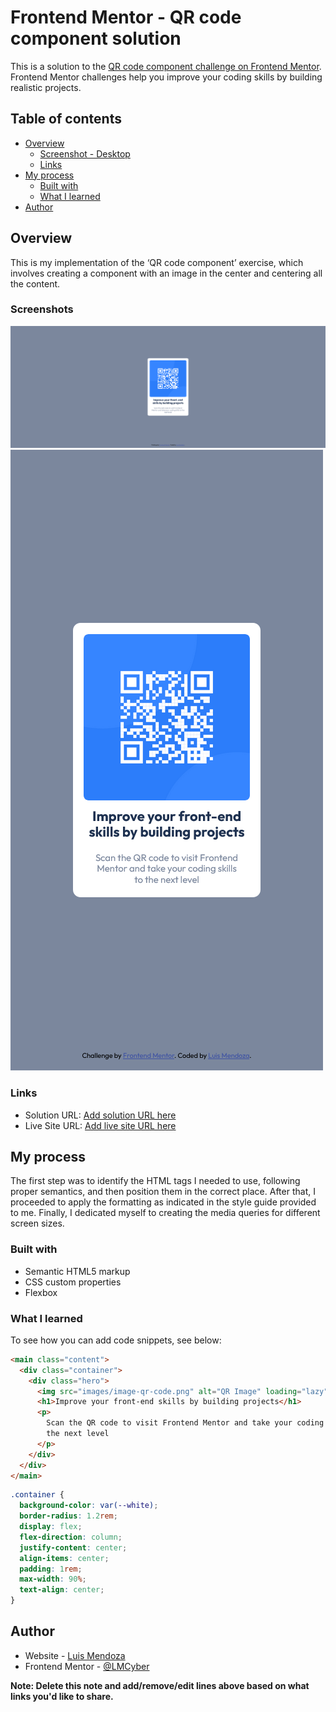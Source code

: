 # Frontend Mentor - QR code component solution

This is a solution to the [QR code component challenge on Frontend Mentor](https://www.frontendmentor.io/challenges/qr-code-component-iux_sIO_H). Frontend Mentor challenges help you improve your coding skills by building realistic projects.

## Table of contents

- [Overview](#overview)
  - [Screenshot - Desktop](#screenshots)
  - [Links](#links)
- [My process](#my-process)
  - [Built with](#built-with)
  - [What I learned](#what-i-learned)
- [Author](#author)

## Overview

This is my implementation of the ‘QR code component’ exercise, which involves creating a component with an image in the center and centering all the content.

### Screenshots

![](./images/desktop.png)
![](./images/mobile.png)

### Links

- Solution URL: [Add solution URL here](https://your-solution-url.com)
- Live Site URL: [Add live site URL here](https://your-live-site-url.com)

## My process

The first step was to identify the HTML tags I needed to use, following proper semantics, and then position them in the correct place. After that, I proceeded to apply the formatting as indicated in the style guide provided to me. Finally, I dedicated myself to creating the media queries for different screen sizes.

### Built with

- Semantic HTML5 markup
- CSS custom properties
- Flexbox

### What I learned

To see how you can add code snippets, see below:

```html
<main class="content">
  <div class="container">
    <div class="hero">
      <img src="images/image-qr-code.png" alt="QR Image" loading="lazy" />
      <h1>Improve your front-end skills by building projects</h1>
      <p>
        Scan the QR code to visit Frontend Mentor and take your coding skills to
        the next level
      </p>
    </div>
  </div>
</main>
```

```css
.container {
  background-color: var(--white);
  border-radius: 1.2rem;
  display: flex;
  flex-direction: column;
  justify-content: center;
  align-items: center;
  padding: 1rem;
  max-width: 90%;
  text-align: center;
}
```

## Author

- Website - [Luis Mendoza](https://www.your-site.com)
- Frontend Mentor - [@LMCyber](https://www.frontendmentor.io/profile/LMCyber)

**Note: Delete this note and add/remove/edit lines above based on what links you'd like to share.**
